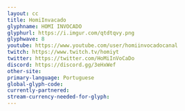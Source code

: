 ```yaml
---
layout: cc
title: HomiInvacado
glyphname: HOMI INVOCADO
glyphurl: https://i.imgur.com/qtdtqvy.png
glyphwave: 8
youtube: https://www.youtube.com/user/homiinvocadocanal
twitch: https://www.twitch.tv/homiyt
twitter: https://twitter.com/HoMiInVoCaDo
discord: https://discord.gg/3eHxWef
other-site: 
primary-language: Portuguese
global-glyph-code: 
currently-partnered: 
stream-currency-needed-for-glyph: 
---
```


